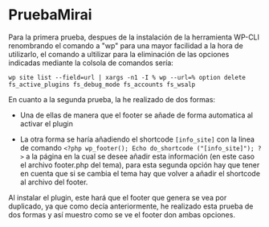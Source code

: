 # PruebaMirai

Para la primera prueba, despues de la instalación de la herramienta WP-CLI renombrando el comando a "wp" para una mayor facilidad a la hora de utilizarlo, el comando a ultilizar para la eliminación de las opciones indicadas mediante la colsola de comandos sería:

`wp site list --field=url | xargs -n1 -I % wp --url=% option delete fs_active_plugins fs_debug_mode fs_accounts fs_wsalp`

En cuanto a la segunda prueba, la he realizado de dos formas: 

- Una de ellas de manera que el footer se añade de forma automatica al activar el plugin

- La otra forma se haría añadiendo el shortcode `[info_site]` con la linea de comando `<?php wp_footer(); Echo do_shortcode ("[info_site]"); ?>` a la página en la cual se desee añadir esta información (en este caso el archivo footer.php del tema), para esta segunda opción hay que tener en cuenta que si se cambia el tema hay que volver a añadir el shortcode al archivo del footer.


Al instalar el plugin, este hará que el footer que genera se vea por duplicado, ya que como decía anteriormente, he realizado esta prueba de dos formas y así muestro como se ve el footer don ambas opciones.
